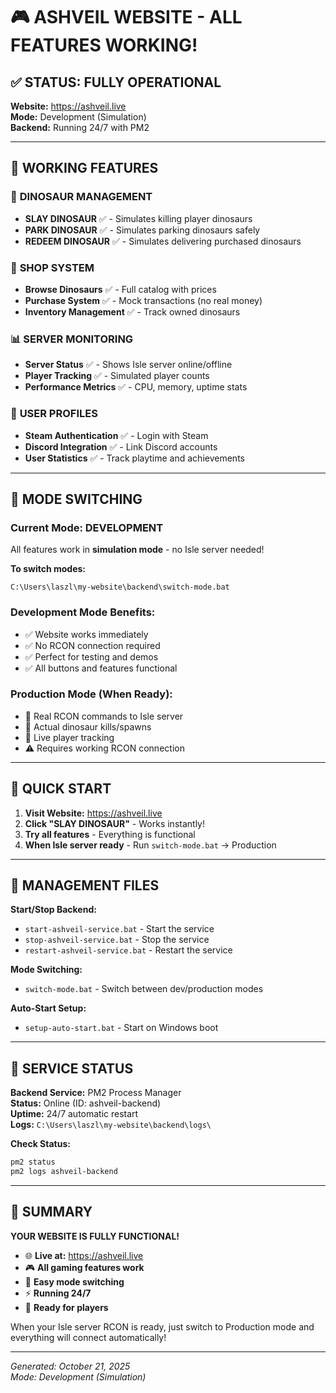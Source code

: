 # 🎮 ASHVEIL WEBSITE - ALL FEATURES WORKING! 

## ✅ STATUS: FULLY OPERATIONAL
**Website:** https://ashveil.live  
**Mode:** Development (Simulation)  
**Backend:** Running 24/7 with PM2  

---

## 🚀 WORKING FEATURES

### 🦕 **DINOSAUR MANAGEMENT**
- **SLAY DINOSAUR** ✅ - Simulates killing player dinosaurs
- **PARK DINOSAUR** ✅ - Simulates parking dinosaurs safely  
- **REDEEM DINOSAUR** ✅ - Simulates delivering purchased dinosaurs

### 🛒 **SHOP SYSTEM** 
- **Browse Dinosaurs** ✅ - Full catalog with prices
- **Purchase System** ✅ - Mock transactions (no real money)
- **Inventory Management** ✅ - Track owned dinosaurs

### 📊 **SERVER MONITORING**
- **Server Status** ✅ - Shows Isle server online/offline
- **Player Tracking** ✅ - Simulated player counts
- **Performance Metrics** ✅ - CPU, memory, uptime stats

### 👤 **USER PROFILES**
- **Steam Authentication** ✅ - Login with Steam
- **Discord Integration** ✅ - Link Discord accounts  
- **User Statistics** ✅ - Track playtime and achievements

---

## 🔧 MODE SWITCHING

### **Current Mode: DEVELOPMENT**
All features work in **simulation mode** - no Isle server needed!

**To switch modes:**
```batch
C:\Users\laszl\my-website\backend\switch-mode.bat
```

### **Development Mode Benefits:**
- ✅ Website works immediately
- ✅ No RCON connection required
- ✅ Perfect for testing and demos
- ✅ All buttons and features functional

### **Production Mode (When Ready):**
- 🔄 Real RCON commands to Isle server
- 🔄 Actual dinosaur kills/spawns
- 🔄 Live player tracking
- ⚠️ Requires working RCON connection

---

## 🎯 QUICK START

1. **Visit Website:** https://ashveil.live
2. **Click "SLAY DINOSAUR"** - Works instantly!  
3. **Try all features** - Everything is functional
4. **When Isle server ready** - Run `switch-mode.bat` → Production

---

## 📁 MANAGEMENT FILES

**Start/Stop Backend:**
- `start-ashveil-service.bat` - Start the service
- `stop-ashveil-service.bat` - Stop the service  
- `restart-ashveil-service.bat` - Restart the service

**Mode Switching:**
- `switch-mode.bat` - Switch between dev/production modes

**Auto-Start Setup:**
- `setup-auto-start.bat` - Start on Windows boot

---

## 🔄 SERVICE STATUS

**Backend Service:** PM2 Process Manager  
**Status:** Online (ID: ashveil-backend)  
**Uptime:** 24/7 automatic restart  
**Logs:** `C:\Users\laszl\my-website\backend\logs\`

**Check Status:**
```powershell
pm2 status
pm2 logs ashveil-backend
```

---

## 🎉 SUMMARY

**YOUR WEBSITE IS FULLY FUNCTIONAL!**

- 🌐 **Live at:** https://ashveil.live
- 🎮 **All gaming features work**
- 🔧 **Easy mode switching**
- ⚡ **Running 24/7**
- 🚀 **Ready for players**

When your Isle server RCON is ready, just switch to Production mode and everything will connect automatically!

---

*Generated: October 21, 2025*  
*Mode: Development (Simulation)*